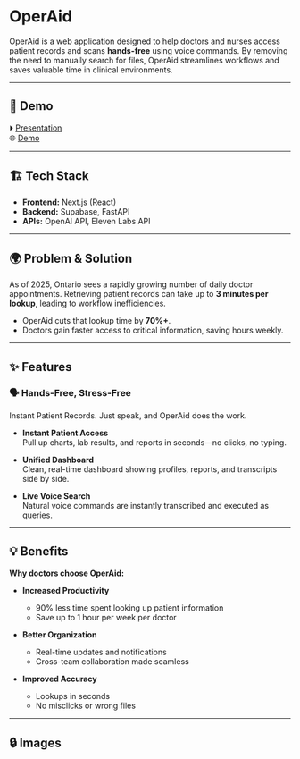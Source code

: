 # OperAid

OperAid is a web application designed to help doctors and nurses access patient records and scans **hands-free** using voice commands. By removing the need to manually search for files, OperAid streamlines workflows and saves valuable time in clinical environments.  

---

## 🚀 Demo  
⏵ [Presentation](https://operaid.framer.website/)  
🌐 [Demo](https://operaid.vercel.app/)  


---

## 🏗 Tech Stack
- **Frontend:** Next.js (React)  
- **Backend:** Supabase, FastAPI  
- **APIs:** OpenAI API, Eleven Labs API  

---

## 🌍 Problem & Solution
As of 2025, Ontario sees a rapidly growing number of daily doctor appointments. Retrieving patient records can take up to **3 minutes per lookup**, leading to workflow inefficiencies.  
- OperAid cuts that lookup time by **70%+**.  
- Doctors gain faster access to critical information, saving hours weekly.  

---

## ✨ Features

### 🗣 Hands-Free, Stress-Free  
Instant Patient Records. Just speak, and OperAid does the work.

- **Instant Patient Access**  
  Pull up charts, lab results, and reports in seconds—no clicks, no typing.  

- **Unified Dashboard**  
  Clean, real-time dashboard showing profiles, reports, and transcripts side by side.  

- **Live Voice Search**  
  Natural voice commands are instantly transcribed and executed as queries.  

---

## 💡 Benefits

**Why doctors choose OperAid:**  

- **Increased Productivity**  
  - 90% less time spent looking up patient information  
  - Save up to 1 hour per week per doctor  

- **Better Organization**  
  - Real-time updates and notifications  
  - Cross-team collaboration made seamless  

- **Improved Accuracy**  
  - Lookups in seconds  
  - No misclicks or wrong files  

---

## 🔒 Images
